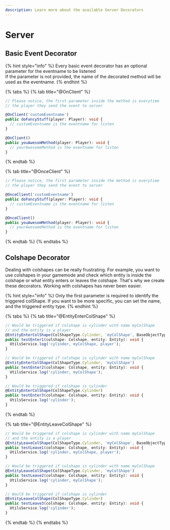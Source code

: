 ```yaml
---
description: Learn more about the available Server Decorators
---
```


# Server

## Basic Event Decorator

{% hint style="info" %}
Every basic event decorator has an optional parameter for the eventname to be listened  
If the parameter is not provided, the name of the decorated method will be used as the eventname.
{% endhint %}

{% tabs %}
{% tab title="@OnClient" %}
```typescript
// Please notice, the first parameter inside the method is everytime
// the player they send the event to server

@OnClient('customEventname')
public doFancyStuff(player: Player): void {
  // customEventname is the eventname for listen
}

@OnClient()
public youAwesomMethod(player: Player): void {
  // yourAwesomeMethod is the eventname for listen
}
```
{% endtab %}

{% tab title="@OnceClient" %}
```typescript
// Please notice, the first parameter inside the method is everytime
// the player they send the event to server

@OnceClient('customEventname')
public doFancyStuff(player: Player): void {
  // customEventname is the eventname for listen
}

@OnceClient()
public youAwesomMethod(player: Player): void {
  // yourAwesomeMethod is the eventname for listen
}
```
{% endtab %}
{% endtabs %}

## Colshape Decorator

Dealing with colshapes can be really frustrating. For example, you want to use colshapes in your gamemode and check which entity is inside the colshape or what entity enters or leaves the colshape. That's why we create these decorators. Working with colshapes has never been easier.

{% hint style="info" %}
Only the first parameter is required to identify the triggered colShape. If you want to be more specific, you can set the name, and the triggered entity type.
{% endhint %}

{% tabs %}
{% tab title="@EntityEnterColShape" %}
```typescript
// Would be triggered if colshape is cylinder with name myColShape 
// and the entity is a player
@EntityEnterColShape(ColShapeType.Cylinder, 'myColShape', BaseObjectType.Player)
public testEnter1(colshape: Colshape, entity: Entity): void {
  UtilsService.log('cylinder, myColShape, player');
}

// Would be triggered if colshape is cylinder with name myColShape
@EntityEnterColShape(ColShapeType.Cylinder, 'myColShape')
public testEnter2(colshape: Colshape, entity: Entity): void {
  UtilsService.log('cylinder, myColShape');
}

// Would be triggered if colshape is cylinder
@EntityEnterColShape(ColShapeType.Cylinder)
public testEnter3(colshape: Colshape, entity: Entity): void {
  UtilsService.log('cylinder');
}
```
{% endtab %}

{% tab title="@EntityLeaveColShape" %}
```typescript
// Would be triggered if colshape is cylinder with name myColShape 
// and the entity is a player
@EntityLeaveColShape(ColShapeType.Cylinder, 'myColShape', BaseObjectType.Player)
public testLeave1(colshape: Colshape, entity: Entity): void {
  UtilsService.log('cylinder, myColShape, player');
}

// Would be triggered if colshape is cylinder with name myColShape
@EntityLeaveColShape(ColShapeType.Cylinder, 'myColShape')
public testLeave2(colshape: Colshape, entity: Entity): void {
  UtilsService.log('cylinder, myColShape');
}

// Would be triggered if colshape is cylinder
@EntityLeaveColShape(ColShapeType.Cylinder)
public testLeave3(colshape: Colshape, entity: Entity): void {
  UtilsService.log('cylinder');
}
```
{% endtab %}
{% endtabs %}

